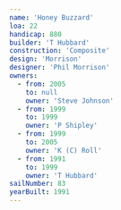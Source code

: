 ```yaml
---
name: 'Honey Buzzard'
loa: 22
handicap: 880
builder: 'T Hubbard'
construction: 'Composite'
design: 'Morrison'
designer: 'Phil Morrison'
owners:
  - from: 2005
    to: null
    owner: 'Steve Johnson'
  - from: 1999
    to: 1999
    owner: 'P Shipley'
  - from: 1999
    to: 2005
    owner: 'K (C) Roll'
  - from: 1991
    to: 1999
    owner: 'T Hubbard'
sailNumber: 83
yearBuilt: 1991
---
```

